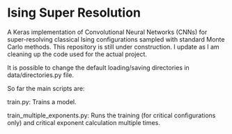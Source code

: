 # Ising Super Resolution
A Keras implementation of Convolutional Neural Networks (CNNs) for super-resolving classical Ising configurations sampled with standard Monte Carlo methods.
This repository is still under construction. I update as I am cleaning up the code used for the actual project.

It is possible to change the default loading/saving directories in data/directories.py file.

So far the main scripts are:

train.py: Trains a model.

train_multiple_exponents.py: Runs the training (for critical configurations only) and critical exponent calculation multiple times.
